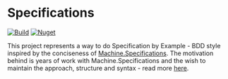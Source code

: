# Specifications

[![Build](https://github.com/aksio-system/Specifications/actions/workflows/build.yml/badge.svg)](https://github.com/aksio-system/Specifications/actions/workflows/build.yml)
[![Nuget](https://img.shields.io/nuget/v/aksio.specifications)](http://nuget.org/packages/aksio.specifications)

This project represents a way to do Specification by Example - BDD style inspired by
the conciseness of [Machine.Specifications](https://github.com/machine/machine.specifications).
The motivation behind is years of work with Machine.Specifications and the wish to maintain
the approach, structure and syntax - read more [here](https://www.ingebrigtsen.info/2021/09/05/specifications-in-xunit/).

